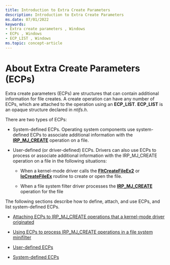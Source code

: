 ```yaml
---
title: Introduction to Extra Create Parameters
description: Introduction to Extra Create Parameters
ms.date: 07/01/2022
keywords:
- Extra create parameters , Windows
- ECPs , Windows
- ECP_LIST , Windows
ms.topic: concept-article
---
```


# About Extra Create Parameters (ECPs)

Extra create parameters (ECPs) are structures that can contain additional information for file creates. A create operation can have any number of ECPs, which are attached to the operation using an **ECP_LIST**. **ECP_LIST** is an opaque structure declared in *ntifs.h*.

There are two types of ECPs:

* System-defined ECPs. Operating system components use system-defined ECPs to associate additional information with the [**IRP_MJ_CREATE**](./irp-mj-create.md) operation on a file.

* User-defined (or driver-defined) ECPs. Drivers can also use ECPs to process or associate additional information with the IRP_MJ_CREATE operation on a file in the following situations:

  * When a kernel-mode driver calls the [**FltCreateFileEx2**](/windows-hardware/drivers/ddi/content/fltkernel/nf-fltkernel-fltcreatefileex2) or [**IoCreateFileEx**](/windows-hardware/drivers/ddi/content/ntddk/nf-ntddk-iocreatefileex) routine to create or open the file.

  * When a file system filter driver processes the [**IRP_MJ_CREATE**](./irp-mj-create.md) operation for the file

The following sections describe how to define, attach, and use ECPs, and list system-defined ECPs.

* [Attaching ECPs to IRP_MJ_CREATE operations that a kernel-mode driver originated](attaching-ecps-to-irp-mj-create-operations-that-a-kernel-mode-driver-o.md)

* [Using ECPs to process IRP_MJ_CREATE operations in a file system minifilter](using-ecps-to-process-irp-mj-create-operations-in-a-file-system-minifilter.md)

* [User-defined ECPs](user-defined-ecps.md)

* [System-defined ECPs](system-defined-ecps.md)
